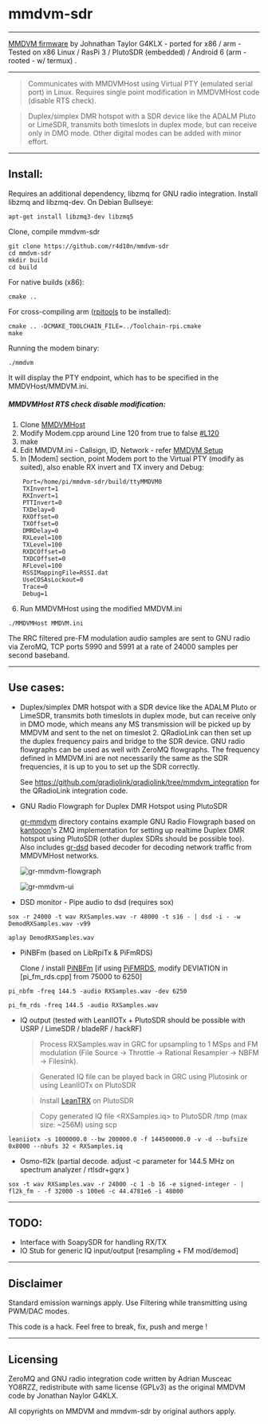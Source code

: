 # mmdvm-sdr

----
[MMDVM firmware](https://github.com/g4klx/mmdvm) by Johnathan Taylor G4KLX - ported for x86 / arm  - Tested on x86 Linux / RasPi 3 / PlutoSDR (embedded) / Android 6 (arm - rooted - w/ termux) . 

----

> Communicates with MMDVMHost using Virtual PTY (emulated serial port) in Linux. Requires single point modification in MMDVMHost code (disable RTS check).


> Duplex/simplex DMR hotspot with a SDR device like the ADALM Pluto or LimeSDR, transmits both timeslots in duplex mode, but can receive only in DMO mode. Other digital modes can be added with minor effort.

----

## Install:

Requires an additional dependency, libzmq for GNU radio integration. Install libzmq and libzmq-dev. On Debian Bullseye:

    apt-get install libzmq3-dev libzmq5

Clone, compile mmdvm-sdr

    git clone https://github.com/r4d10n/mmdvm-sdr
    cd mmdvm-sdr
    mkdir build
    cd build

For native builds (x86): 

    cmake ..

For cross-compiling arm ([rpitools](https://github.com/raspberrypi/tools) to be installed): 

    cmake .. -DCMAKE_TOOLCHAIN_FILE=../Toolchain-rpi.cmake
    make

Running the modem binary:
 
    ./mmdvm 

It will display the PTY endpoint, which has to be specified in the MMDVHost/MMDVM.ini.

##### MMDVMHost RTS check disable modification:

1. Clone [MMDVMHost](https://github.com/g4klx/MMDVMHost)
2. Modify Modem.cpp around Line 120 from true to false [#L120](https://github.com/g4klx/MMDVMHost/blob/992b0f27ab5695a01fb43db69ed01ac2dcd47b5f/Modem.cpp#L120) 
3. make
4. Edit MMDVM.ini - Callsign, ID, Network - refer [MMDVM Setup](https://www.f5uii.net/en/installation-calibration-adjustment-tunning-mmdvm-mmdvmhost-raspberry-motorola-gm360/)
5. In [Modem] section, point Modem port to the Virtual PTY (modify as suited), also enable RX invert and TX invery and Debug:
```     
    Port=/home/pi/mmdvm-sdr/build/ttyMMDVM0
    TXInvert=1
    RXInvert=1
    PTTInvert=0
    TXDelay=0
    RXOffset=0
    TXOffset=0
    DMRDelay=0
    RXLevel=100
    TXLevel=100
    RXDCOffset=0
    TXDCOffset=0
    RFLevel=100
    RSSIMappingFile=RSSI.dat
    UseCOSAsLockout=0
    Trace=0
    Debug=1
```
6. Run MMDVMHost using the modified MMDVM.ini
```
./MMDVMHost MMDVM.ini
```

The RRC filtered pre-FM modulation audio samples are sent to GNU radio via ZeroMQ, TCP ports 5990 and 5991 at a rate of 24000 samples per second baseband.

----
## Use cases:

* Duplex/simplex DMR hotspot with a SDR device like the ADALM Pluto or LimeSDR, transmits both timeslots in duplex mode, but can receive only in DMO mode, which means any MS transmission will be picked up by MMDVM and sent to the net on timeslot 2. QRadioLink can then set up the duplex frequency pairs and bridge to the SDR device. GNU radio flowgraphs can be used as well with ZeroMQ flowgraphs. The frequency defined in MMDVM.ini are not necessarily the same as the SDR frequencies, it is up to you to set up the SDR correctly.

    See https://github.com/qradiolink/qradiolink/tree/mmdvm_integration for the QRadioLink integration code.

* GNU Radio Flowgraph for Duplex DMR Hotspot using PlutoSDR

    [gr-mmdvm](https://github.com/r4d10n/mmdvm-sdr/tree/master/gr-mmdvm) directory contains example GNU Radio Flowgraph based on [kantooon](https://github.com/qradiolink/qradiolink)'s ZMQ implementation for setting up realtime Duplex DMR hotspot using PlutoSDR (other duplex SDRs should be possible too). Also includes [gr-dsd](https://github.com/argilo/gr-dsd) based decoder for decoding network traffic from MMDVMHost networks. 
    
    ![gr-mmdvm-flowgraph](https://imgur.com/bUChUFn.jpg)
    
    ![gr-mmdvm-ui](https://imgur.com/p1w0ods.jpg)

* DSD monitor - Pipe audio to dsd (requires sox)
```
sox -r 24000 -t wav RXSamples.wav -r 48000 -t s16 - | dsd -i - -w DemodRXSamples.wav -v99
```
```
aplay DemodRXSamples.wav
```
* PiNBFm (based on LibRpiTx & PiFmRDS)

   Clone / install [PiNBFm](https://github.com/r4d10n/PiNBFm) [if  using [PiFMRDS](https://github.com/F5OEO/PiFMRDS/), modify DEVIATION in [pi_fm_rds.cpp] from 75000 to 6250]

```
pi_nbfm -freq 144.5 -audio RXSamples.wav -dev 6250 
```
```
pi_fm_rds -freq 144.5 -audio RXSamples.wav
```

* IQ output (tested with LeanIIOTx + PlutoSDR should be possible with USRP / LimeSDR / bladeRF / hackRF)

     > Process RXSamples.wav in GRC for upsampling to 1 MSps and FM modulation  (File Source -> Throttle -> Rational Resampler -> NBFM -> Filesink).

     > Generated IQ file can be played back in GRC using Plutosink or using LeanIIOTx on PlutoSDR

     > Install [LeanTRX](http://www.pabr.org/radio/leantrx/) on PlutoSDR 

     > Copy generated IQ file <RXSamples.iq> to PlutoSDR /tmp (max size: ~256M) using scp

```
leaniiotx -s 1000000.0 --bw 200000.0 -f 144500000.0 -v -d --bufsize 0x8000 --nbufs 32 < RXSamples.iq
```

* Osmo-fl2k (partial decode. adjust -c parameter for 144.5 MHz on spectrum analyzer / rtlsdr+gqrx )

```
sox -t wav RXSamples.wav -r 24000 -c 1 -b 16 -e signed-integer - | fl2k_fm - -f 32000 -s 100e6 -c 44.4781e6 -i 48000
```
----    
## TODO:
* Interface with SoapySDR for handling RX/TX
* IO Stub for generic IQ input/output [resampling + FM mod/demod]

----
## Disclaimer

Standard emission warnings apply. Use Filtering while transmitting using PWM/DAC modes.

This code is a hack. Feel free to break, fix, push and merge ! 


----
## Licensing

ZeroMQ and GNU radio integration code written by Adrian Musceac YO8RZZ, redistribute with same license (GPLv3) as
the original MMDVM code by Jonathan Naylor G4KLX. 

All copyrights on MMDVM and mmdvm-sdr by original authors apply.


 


